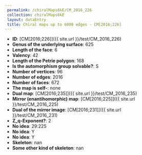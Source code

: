 ```yaml
--- 
 permalink: /chiralMaps6kE/CM_2016_226 
 collection: chiralMaps6kE
 layout: dataEntry
 title: Chiral maps up to 6000 edges - CM[2016;226]
---
```


- **ID**: [CM[2016;226]]({{ site.url }}/test/CM_2016_226)
- **Genus of the underlying surface**: 625
- **Length of the face**: 6
- **Valency**: 42
- **Length of the Petrie polygon**: 168
- **Is the automorphism group solvable?**: S
- **Number of vertices**: 96
- **Number of edges**: 2016
- **Number of faces**: 672
- **The map is self-**: none
- **Dual map**: [CM[2016;235]]({{ site.url }}/test/CM_2016_235)
- **Mirror (enantihomorphic) map**: [CM[2016;225]]({{ site.url }}/test/CM_2016_225)
- **Dual of the mirror image**: [CM[2016;231]]({{ site.url }}/test/CM_2016_231)
- **Z_q-Exponent?**: 2
- **No idea**:  29:225
- **No idea**: Y
- **No idea**: Y
- **Skeleton**: nan
- **Some other kind of skeleton**: nan

